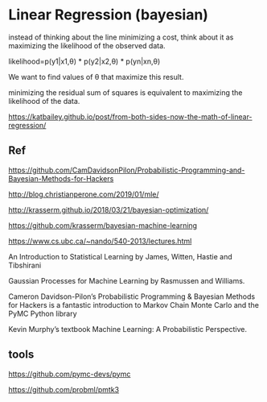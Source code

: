 
# Linear Regression (bayesian)

instead of thinking about the line minimizing a cost, think about it as maximizing the likelihood of the observed data.

likelihood=p(y1|x1,θ) * p(y2|x2,θ) * p(yn|xn,θ)

We want to find values of θ that maximize this result.

minimizing the residual sum of squares is equivalent to maximizing the likelihood of the data.

https://katbailey.github.io/post/from-both-sides-now-the-math-of-linear-regression/

## Ref

https://github.com/CamDavidsonPilon/Probabilistic-Programming-and-Bayesian-Methods-for-Hackers

http://blog.christianperone.com/2019/01/mle/

http://krasserm.github.io/2018/03/21/bayesian-optimization/

https://github.com/krasserm/bayesian-machine-learning

https://www.cs.ubc.ca/~nando/540-2013/lectures.html

An Introduction to Statistical Learning by James, Witten, Hastie and Tibshirani

Gaussian Processes for Machine Learning by Rasmussen and Williams.

Cameron Davidson-Pilon’s Probabilistic Programming & Bayesian Methods for Hackers is a fantastic introduction to Markov Chain Monte Carlo and the PyMC Python library

Kevin Murphy’s textbook Machine Learning: A Probabilistic Perspective.

## tools

https://github.com/pymc-devs/pymc

https://github.com/probml/pmtk3

